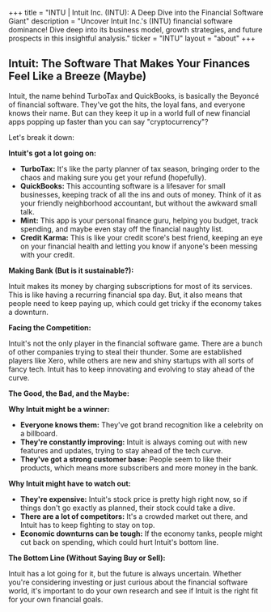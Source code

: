 +++
title = "INTU |  Intuit Inc. (INTU): A Deep Dive into the Financial Software Giant"
description = "Uncover Intuit Inc.'s (INTU) financial software dominance!  Dive deep into its business model, growth strategies, and future prospects in this insightful analysis."
ticker = "INTU"
layout = "about"
+++

        


## Intuit: The Software That Makes Your Finances Feel Like a Breeze (Maybe)

Intuit, the name behind TurboTax and QuickBooks, is basically the Beyoncé of financial software.  They've got the hits, the loyal fans, and everyone knows their name. But can they keep it up in a world full of new financial apps popping up faster than you can say "cryptocurrency"? 

Let's break it down:

**Intuit's got a lot going on:**

* **TurboTax:**  It's like the party planner of tax season, bringing order to the chaos and making sure you get your refund (hopefully).  
* **QuickBooks:** This accounting software is a lifesaver for small businesses, keeping track of all the ins and outs of money. Think of it as your friendly neighborhood accountant, but without the awkward small talk.
* **Mint:**  This app is your personal finance guru, helping you budget, track spending, and maybe even stay off the financial naughty list.
* **Credit Karma:**  This is like your credit score's best friend, keeping an eye on your financial health and letting you know if anyone's been messing with your credit.

**Making Bank (But is it sustainable?):**

Intuit makes its money by charging subscriptions for most of its services. This is like having a recurring financial spa day. But, it also means that people need to keep paying up, which could get tricky if the economy takes a downturn.  

**Facing the Competition:**

Intuit's not the only player in the financial software game. There are a bunch of other companies trying to steal their thunder. Some are established players like Xero, while others are new and shiny startups with all sorts of fancy tech. Intuit has to keep innovating and evolving to stay ahead of the curve. 

**The Good, the Bad, and the Maybe:**

**Why Intuit might be a winner:**

* **Everyone knows them:**  They've got brand recognition like a celebrity on a billboard. 
* **They're constantly improving:**  Intuit is always coming out with new features and updates, trying to stay ahead of the tech curve. 
* **They've got a strong customer base:**  People seem to like their products, which means more subscribers and more money in the bank.

**Why Intuit might have to watch out:**

* **They're expensive:**  Intuit's stock price is pretty high right now, so if things don't go exactly as planned, their stock could take a dive.
* **There are a lot of competitors:**  It's a crowded market out there, and Intuit has to keep fighting to stay on top.
* **Economic downturns can be tough:**  If the economy tanks, people might cut back on spending, which could hurt Intuit's bottom line. 

**The Bottom Line (Without Saying Buy or Sell):**

Intuit has a lot going for it, but the future is always uncertain.  Whether you're considering investing or just curious about the financial software world, it's important to do your own research and see if Intuit is the right fit for your own financial goals. 

        